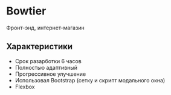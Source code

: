 # Bowtier
Фронт-энд, интернет-магазин

## Характеристики

* Срок разарботки 6 часов
* Полностью адаптивный
* Прогрессивное улучшение
* Использовал Bootstrap (сетку и скрипт модального окна)
* Flexbox